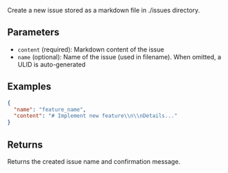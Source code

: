 Create a new issue stored as a markdown file in ./issues directory.

## Parameters

- `content` (required): Markdown content of the issue
- `name` (optional): Name of the issue (used in filename). When omitted, a ULID is auto-generated

## Examples

```json
{
  "name": "feature_name",
  "content": "# Implement new feature\\n\\nDetails..."
}
```

## Returns

Returns the created issue name and confirmation message.
